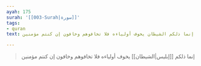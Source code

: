 ```yaml
---
ayah: 175
surah: '[[003-Surah|سورة]]'
tags:
- quran
text: إنما ذلكم الشيطان يخوف أولياءه فلا تخافوهم وخافون إن كنتم مؤمنين

---
```

> إنما ذلكم [[إبليس|الشيطان]] يخوف أولياءه فلا تخافوهم وخافون إن كنتم مؤمنين
